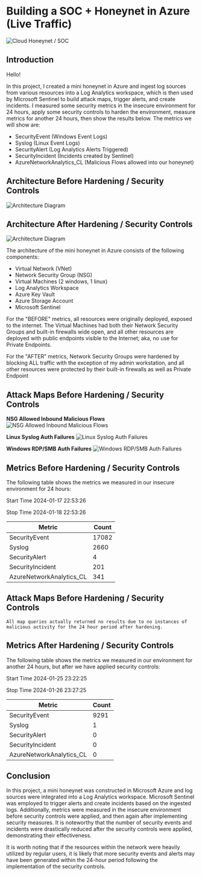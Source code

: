 # Building a SOC + Honeynet in Azure (Live Traffic)
![Cloud Honeynet / SOC](https://i.ibb.co/phw9WdV/Honeynet-Diagram-Final2.png)

## Introduction

Hello!

In this project, I created a mini honeynet in Azure and ingest log sources from various resources into a Log Analytics workspace, which is then used by Microsoft Sentinel to build attack maps, trigger alerts, and create incidents. I measured some security metrics in the insecure environment for 24 hours, apply some security controls to harden the environment, measure metrics for another 24 hours, then show the results below. The metrics we will show are:

- SecurityEvent (Windows Event Logs)
- Syslog (Linux Event Logs)
- SecurityAlert (Log Analytics Alerts Triggered)
- SecurityIncident (Incidents created by Sentinel)
- AzureNetworkAnalytics_CL (Malicious Flows allowed into our honeynet)

## Architecture Before Hardening / Security Controls
![Architecture Diagram](https://i.ibb.co/TTZmXmq/Before-Hardening-drawio.png)

## Architecture After Hardening / Security Controls
![Architecture Diagram](https://i.ibb.co/JpJLzBg/After-Hardening-drawio-1.png)

The architecture of the mini honeynet in Azure consists of the following components:

- Virtual Network (VNet)
- Network Security Group (NSG)
- Virtual Machines (2 windows, 1 linux)
- Log Analytics Workspace
- Azure Key Vault
- Azure Storage Account
- Microsoft Sentinel

For the "BEFORE" metrics, all resources were originally deployed, exposed to the internet. The Virtual Machines had both their Network Security Groups and built-in firewalls wide open, and all other resources are deployed with public endpoints visible to the Internet; aka, no use for Private Endpoints.

For the "AFTER" metrics, Network Security Groups were hardened by blocking ALL traffic with the exception of my admin workstation, and all other resources were protected by their built-in firewalls as well as Private Endpoint

## Attack Maps Before Hardening / Security Controls

**NSG Allowed Inbound Malicious Flows**
![NSG Allowed Inbound Malicious Flows](https://i.imgur.com/RlmCvHX.png)<br>

**Linux Syslog Auth Failures**
![Linux Syslog Auth Failures](https://i.imgur.com/uFT2y25.png)<br>

**Windows RDP/SMB Auth Failures**
![Windows RDP/SMB Auth Failures](https://i.imgur.com/bfcov7Q.png)<br>

## Metrics Before Hardening / Security Controls

The following table shows the metrics we measured in our insecure environment for 24 hours:

Start Time 2024-01-17 22:53:26

Stop Time 2024-01-18 22:53:26

| Metric                   | Count
| ------------------------ | -----
| SecurityEvent            | 17082
| Syslog                   | 2660
| SecurityAlert            | 4
| SecurityIncident         | 201
| AzureNetworkAnalytics_CL | 341

## Attack Maps Before Hardening / Security Controls

```All map queries actually returned no results due to no instances of malicious activity for the 24 hour period after hardening.```

## Metrics After Hardening / Security Controls

The following table shows the metrics we measured in our environment for another 24 hours, but after we have applied security controls:

Start Time 2024-01-25 23:22:25

Stop Time	2024-01-26 23:27:25 

| Metric                   | Count
| ------------------------ | -----
| SecurityEvent            | 9291
| Syslog                   | 1
| SecurityAlert            | 0
| SecurityIncident         | 0
| AzureNetworkAnalytics_CL | 0

## Conclusion

In this project, a mini honeynet was constructed in Microsoft Azure and log sources were integrated into a Log Analytics workspace. Microsoft Sentinel was employed to trigger alerts and create incidents based on the ingested logs. Additionally, metrics were measured in the insecure environment before security controls were applied, and then again after implementing security measures. It is noteworthy that the number of security events and incidents were drastically reduced after the security controls were applied, demonstrating their effectiveness.

It is worth noting that if the resources within the network were heavily utilized by regular users, it is likely that more security events and alerts may have been generated within the 24-hour period following the implementation of the security controls.
